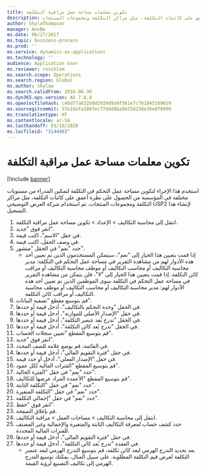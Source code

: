 ```yaml
---
title: تكوين معلمات مساحة عمل مراقبة التكلفة
description: استخدم هذا الإجراء لتكوين مساحة عمل التحكم في التكلفة لتمكين المدراء من مستويات مختلفة في المؤسسة من الحصول على نظرة أعمق على كائنات التكلفة، مثل مراكز التكلفة ومجموعات المنتجات.
author: ShylaThompson
manager: AnnBe
ms.date: 06/27/2017
ms.topic: business-process
ms.prod: ''
ms.service: dynamics-ax-applications
ms.technology: ''
audience: Application User
ms.reviewer: roschlom
ms.search.scope: Operations
ms.search.region: Global
ms.author: shylaw
ms.search.validFrom: 2016-06-30
ms.dyn365.ops.version: AX 7.0.0
ms.openlocfilehash: c46d77a632b0d2939d9a9f561e7c761845169629
ms.sourcegitcommit: 57e1dafa186fec77ddd8ba9425d238e36e0f0998
ms.translationtype: HT
ms.contentlocale: ar-SA
ms.lasthandoff: 03/18/2020
ms.locfileid: "3144463"
---
```

# <a name="configure-cost-control-workspace-parameters"></a>تكوين معلمات مساحة عمل مراقبة التكلفة

[!include [banner](../../includes/banner.md)]

استخدم هذا الإجراء لتكوين مساحة عمل التحكم في التكلفة لتمكين المدراء من مستويات مختلفة في المؤسسة من الحصول على نظرة أعمق على كائنات التكلفة، مثل مراكز التكلفة ومجموعات المنتجات. تم استخدام شركة العرض التوضيحي USP2 لإنشاء هذا التسجيل.

1. انتقل إلى محاسبة التكاليف > الإعداد > تكوين مساحة عمل مراقبة التكلفة.
2. انقر فوق "جديد".
3. في حقل "الاسم"، اكتب قيمة.
4. في وصف الحقل، اكتب قيمة.
5. حدد "نعم" في الحقل "منشور".
    * إذا قمت بتعيين هذا الخيار إلى "نعم"، سيتمكن المستخدمون الذين تم تعيين أحد هذه الأدوار لهم من مشاهدة التقرير في مساحة عمل التحكم في التكلفة: مدير محاسبة التكاليف أو محاسب التكاليف أو موظف محاسبة التكاليف أو مراقب كائن التكلفة‬. إذا قمت بتعيين هذا الخيار إلى "لا"، فلن يتمكن من مشاهدة التقرير في مساحة عمل التحكم في التكلفة‬ سوى الموظفين الذين تم تعيين أحد هذه الأدوار لهم‬: مدير محاسبة التكاليف أو محاسب التكاليف أو موظف محاسبة التكاليف أو مراقب كائن التكلفة‬.  
6. قم بتوسيع مقطع "تصفية البيانات‬".
7. في الحقل "وحدة التحكم بالتكاليف‬"، أدخل قيمة أو حددها.
8. في حقل "الإصدار الأصلي للموازنة‬"، أدخل قيمة أو حددها.
9. في الحقل "تدرج بُعد عنصر التكلفة‬‬"، أدخل قيمة أو حددها.
10. في الحقل "تدرج بُعد كائن التكلفة‬‬"، أدخل قيمة أو حددها.
11. قم بتوسيع المقطع "تعيين سجلات الحساب".
12. انقر فوق "جديد".
13. في القائمة، قم بوضع علامة للصف المحدد.
14. في حقل "فترة التقويم المالي"، أدخل قيمة أو حددها.
15. في حقل "الإصدار الفعلي‬"، أدخل أو حدد قيمة.
16. قم بتوسيع المقطع "الفترات المالية لكل عمود‬".
17. حدد "نعم" في حقل "الفترة الحالية‬‬".
18. قم بتوسيع المقطع "الأعمدة المراد عرضها للتكاليف".
19. حدد "نعم" في حقل "التكلفة الثابتة".
20. حدد "نعم" في حقل "التكلفة المتغيرة".
21. حدد "نعم" في حقل "إجمالي التكلفة".
22. انقر فوق "حفظ".
23. قم بإغلاق الصفحة.
24. انتقل إلى محاسبة التكاليف > مساحات العمل > مراقبة التكاليف‬.
25. حدد كشف حساب لمعرفة التكاليف الثابتة والمتغيرة والإجمالية وغير المصنف للفترات المالية المحددة.
26. في حقل "فترة التقويم المالي"، أدخل قيمة أو حددها.
27. في العقدة "تدرج بُعد كائن التكلفة‬‬"، أدخل قيمة أو حددها.
    * بعد تحديد التدرج الهرمي لبعد كائن تكلفة، قم بتوسيع التدرج الهرمي لبعد عنصر التكلفة لعرض قيم التكلفة المطلوبة. على سبيل المثال، يمكنك توسيع التدرج الهرمي إلى تكاليف التصنيع لرؤية القيمة.  

